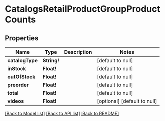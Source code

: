 # CatalogsRetailProductGroupProductCounts

## Properties
Name | Type | Description | Notes
------------ | ------------- | ------------- | -------------
**catalogType** | **String!** |  | [default to null]
**inStock** | **Float!** |  | [default to null]
**outOfStock** | **Float!** |  | [default to null]
**preorder** | **Float!** |  | [default to null]
**total** | **Float!** |  | [default to null]
**videos** | **Float!** |  | [optional] [default to null]

[[Back to Model list]](../README.md#documentation-for-models) [[Back to API list]](../README.md#documentation-for-api-endpoints) [[Back to README]](../README.md)


